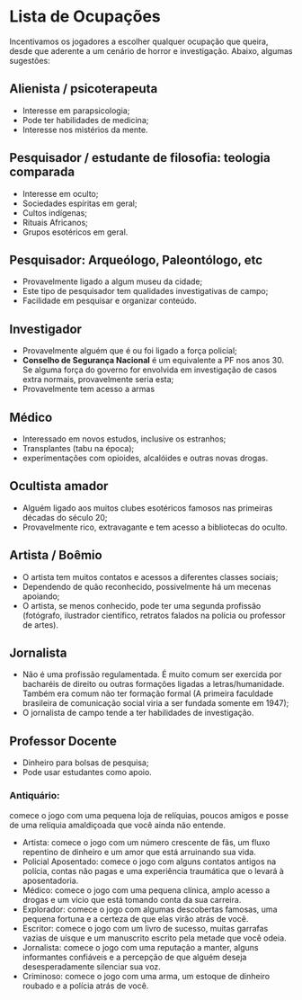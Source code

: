 # Lista de Ocupações

Incentivamos os jogadores a escolher qualquer ocupação que queira, desde que aderente a um cenário de horror e investigação. Abaixo, algumas sugestões:

## Alienista / psicoterapeuta
* Interesse em parapsicologia;
* Pode ter habilidades de medicina;
* Interesse nos mistérios da mente.
	
## Pesquisador / estudante de filosofia: teologia comparada
* Interesse em oculto;
* Sociedades espíritas em geral;
* Cultos indígenas;
* Rituais Africanos;
* Grupos esotéricos em geral.
	
## Pesquisador: Arqueólogo, Paleontólogo, etc
* Provavelmente ligado a algum museu da cidade;
* Este tipo de pesquisador tem qualidades investigativas de campo;
* Facilidade em pesquisar e organizar conteúdo.
	
## Investigador
* Provavelmente alguém que é ou foi ligado a força policial;
* **Conselho de Segurança Nacional** é um equivalente a PF nos anos 30. Se alguma força do governo for envolvida em investigação de casos extra normais, provavelmente seria esta;
* Provavelmente tem acesso a armas

## Médico
* Interessado em novos estudos, inclusive os estranhos;
* Transplantes (tabu na época);
* experimentações com opioides, alcalóides e outras novas drogas.

## Ocultista amador
* Alguém ligado aos muitos clubes esotéricos famosos nas primeiras décadas do século 20;
* Provavelmente rico, extravagante e tem acesso a bibliotecas do oculto. 
	
## Artista / Boêmio
* O artista tem muitos contatos e acessos a diferentes classes sociais;
* Dependendo de quão reconhecido, possivelmente há um mecenas apoiando;
* O artista, se menos conhecido, pode ter uma segunda profissão (fotógrafo, ilustrador científico, retratos falados na polícia ou professor de artes).

## Jornalista
* Não é uma profissão regulamentada. É muito comum ser exercida por bacharéis de direito ou outras formações ligadas a letras/humanidade. Também era comum não ter formação formal (A primeira faculdade brasileira de comunicação social viria a ser fundada somente em 1947);
* O jornalista de campo tende a ter habilidades de investigação. 

## Professor Docente 
* Dinheiro para bolsas de pesquisa;
* Pode usar estudantes como apoio.

### Antiquário: 
comece o jogo com uma pequena loja de relíquias, poucos amigos e posse de uma relíquia amaldiçoada que você ainda não entende.
- Artista: comece o jogo com um número crescente de fãs, um fluxo repentino de dinheiro e um amor que está arruinando sua vida.
- Policial Aposentado: comece o jogo com alguns contatos antigos na polícia, contas não pagas e uma experiência traumática que o levará à aposentadoria.
- Médico: comece o jogo com uma pequena clínica, amplo acesso a drogas e um vício que está tomando conta da sua carreira.
- Explorador: comece o jogo com algumas descobertas famosas, uma pequena fortuna e a certeza de que elas virão atrás de você.
- Escritor: comece o jogo com um livro de sucesso, muitas garrafas vazias de uísque e um manuscrito escrito pela metade que você odeia.
- Jornalista: comece o jogo com uma reputação a manter, alguns informantes confiáveis ​​e a percepção de que alguém deseja desesperadamente silenciar sua voz.
- Criminoso: comece o jogo com uma arma, um estoque de dinheiro roubado e a polícia atrás de você.
